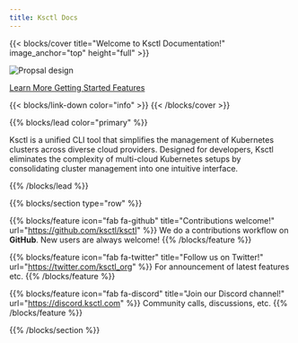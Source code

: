 ```yaml
---
title: Ksctl Docs
---
```


{{< blocks/cover title="Welcome to Ksctl Documentation!" image_anchor="top" height="full" >}}

![Propsal design](/img/ksctl-logo.svg)

<a class="btn btn-lg btn-primary me-3 mb-4" href="docs/">
  Learn More <i class="fas fa-arrow-alt-circle-right ms-2"></i>
</a>
<a class="btn btn-lg btn-secondary me-3 mb-4" href="docs/getting-started/">
  Getting Started <i class="fab fa-github ms-2 "></i>
</a>
</a>
<a class="btn btn-lg btn-secondary me-3 mb-4" href="docs/features/">
  Features <i class="fa-sharp-duotone fa-solid fa-feather"></i>
</a>


{{< blocks/link-down color="info" >}}
{{< /blocks/cover >}}

{{% blocks/lead color="primary" %}}

Ksctl is a unified CLI tool that simplifies the management of Kubernetes clusters across diverse cloud providers. Designed for developers, Ksctl eliminates the complexity of multi-cloud Kubernetes setups by consolidating cluster management into one intuitive interface.

{{% /blocks/lead %}}

<!-- for the icons refer https://fontawesome.com/ -->

<!-- {{% blocks/section %}} -->
<!-- Problems in the Ecosystem -->
<!-- {.h1 .text-center} -->
<!---->
<!-- **Limited Customizability** -->
<!-- {.text-center} -->
<!---->
<!---->
<!-- **Multiple CLI Tools thus causing fragmentation** -->
<!-- {.text-center} -->
<!---->
<!-- **Users becomming dependent on a lot of tools instead of using a single tool** -->
<!-- {.text-center} -->
<!-- {{% /blocks/section %}} -->
<!---->
<!---->
<!---->
<!-- {{% blocks/section color="dark" type="row" %}} -->
<!-- {{% blocks/feature icon="fa-gauge-high" title="Fast" %}} -->
<!-- Creates Cloud-Managed or Self-managed HA cluster ~5 minutes -->
<!-- {{% /blocks/feature %}} -->
<!---->
<!-- {{% blocks/feature icon="fa-feather-pointed" title="Fast" %}} -->
<!-- No Dependencies. -->
<!-- Install and Ready to go! -->
<!-- {{% /blocks/feature %}} -->
<!---->
<!-- {{% blocks/feature icon="fa-wrench" title="Customizability" %}} -->
<!-- From Managed to Self-Managed -->
<!---->
<!-- From CNI Plugins to Pre-installed apps -->
<!-- {{% /blocks/feature %}} -->
<!---->
<!---->
<!-- {{% /blocks/section %}} -->
<!---->
<!---->

{{% blocks/section type="row" %}}

{{% blocks/feature icon="fab fa-github" title="Contributions welcome!"
    url="https://github.com/ksctl/ksctl" %}}
We do a contributions workflow on **GitHub**. New users are always welcome!
{{% /blocks/feature %}}

{{% blocks/feature icon="fab fa-twitter" title="Follow us on Twitter!"
    url="https://twitter.com/ksctl_org" %}}
For announcement of latest features etc.
{{% /blocks/feature %}}

{{% blocks/feature icon="fab fa-discord" title="Join our Discord channel!"
    url="https://discord.ksctl.com" %}}
Community calls, discussions, etc.
{{% /blocks/feature %}}

{{% /blocks/section %}}
